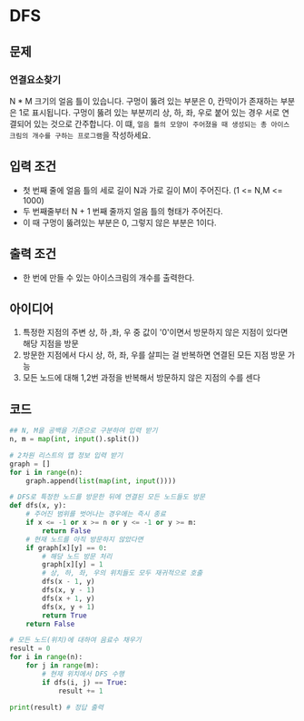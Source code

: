 # DFS
## 문제
### 연결요소찾기 
N * M 크기의 얼음 틀이 있습니다. 구멍이 뚫려 있는 부분은 0, 칸막이가 존재하는 부분은 1로 표시됩니다. 구멍이 뚫려 있는 부분끼리 상, 하, 좌, 우로 붙어 있는 경우 서로 연결되어 있는 것으로 간주합니다.
이 떄, `얼음 틀의 모양이 주어졌을 때 생성되는 총 아이스크림의 개수를 구하는 프로그램`을 작성하세요.
## 입력 조건
* 첫 번째 줄에 얼음 틀의 세로 길이 N과 가로 길이 M이 주어진다. (1 <= N,M <= 1000)
* 두 번째줄부터 N + 1 번째 줄까지 얼음 틀의 형태가 주어진다.
* 이 때 구멍이 뚫려있는 부분은 0, 그렇지 않은 부분은 1이다.
## 출력 조건
* 한 번에 만들 수 있는 아이스크림의 개수를 출력한다.
## 아이디어
1. 특정한 지점의 주변 상, 하 ,좌, 우 중 값이 '0'이면서 방문하지 않은 지점이 있다면 해당 지점을 방문
2. 방문한 지점에서 다시 상, 하, 좌, 우를 살피는 걸 반복하면 연결된 모든 지점 방문 가능
3. 모든 노드에 대해 1,2번 과정을 반복해서 방문하지 않은 지점의 수를 센다
## 코드
```python
## N, M을 공백을 기준으로 구분하여 입력 받기
n, m = map(int, input().split())

# 2차원 리스트의 맵 정보 입력 받기
graph = []
for i in range(n):
    graph.append(list(map(int, input())))

# DFS로 특정한 노드를 방문한 뒤에 연결된 모든 노드들도 방문
def dfs(x, y):
    # 주어진 범위를 벗어나는 경우에는 즉시 종료
    if x <= -1 or x >= n or y <= -1 or y >= m:
        return False
    # 현재 노드를 아직 방문하지 않았다면
    if graph[x][y] == 0:
        # 해당 노드 방문 처리
        graph[x][y] = 1
        # 상, 하, 좌, 우의 위치들도 모두 재귀적으로 호출
        dfs(x - 1, y)
        dfs(x, y - 1)
        dfs(x + 1, y)
        dfs(x, y + 1)
        return True
    return False

# 모든 노드(위치)에 대하여 음료수 채우기
result = 0
for i in range(n):
    for j in range(m):
        # 현재 위치에서 DFS 수행
        if dfs(i, j) == True:
            result += 1

print(result) # 정답 출력
```